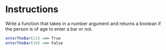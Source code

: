 # Instructions

Write a function that takes in a number argument and returns a boolean if the person is of age to enter a bar or not.

```js
enterTheBar(21) ==> True
enterTheBar(19) ==> False
```